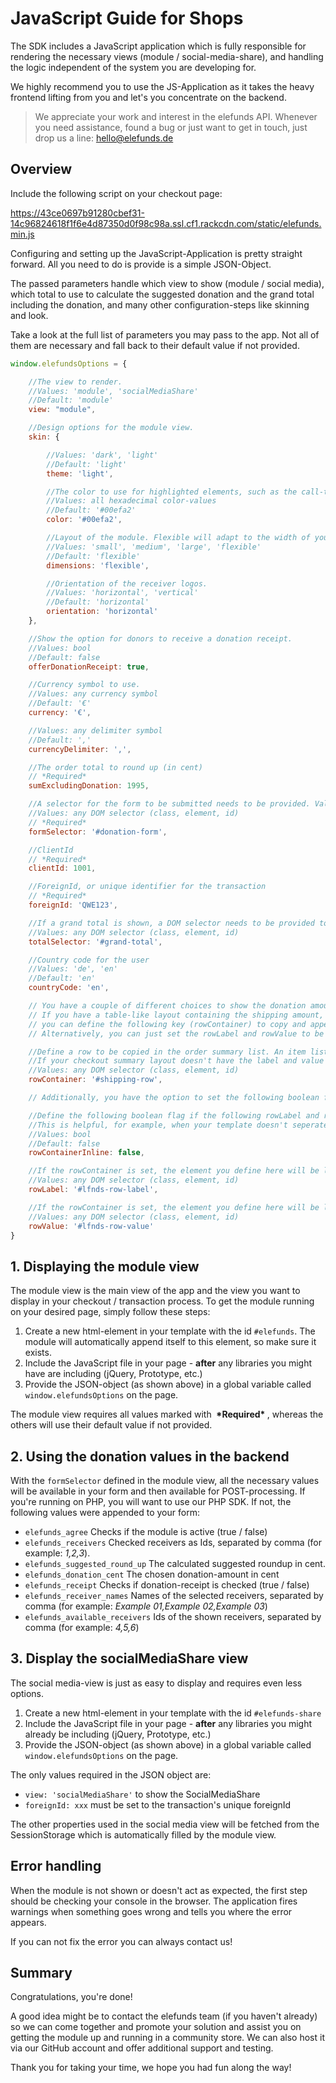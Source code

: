 # JavaScript Guide for Shops
The SDK includes a JavaScript application which is fully responsible for rendering the necessary views (module / social-media-share),
and handling the logic independent of the system you are developing for.

We highly recommend you to use the JS-Application as it takes the heavy frontend lifting from you and let's you concentrate on the backend.

> We appreciate your work and interest in the elefunds API. Whenever you need assistance, found a bug or just want to get in touch, just drop
> us a line: hello@elefunds.de

## Overview
Include the following script on your checkout page:

https://43ce0697b91280cbef31-14c96824618f1f6e4d87350d0f98c98a.ssl.cf1.rackcdn.com/static/elefunds.min.js

Configuring and setting up the JavaScript-Application is pretty straight forward. All you need to do is provide is a simple JSON-Object.

The passed parameters handle which view to show (module / social media),
which total to use to calculate the suggested donation and the grand total including the donation,
and many other configuration-steps like skinning and look.

Take a look at the full list of parameters you may pass to the app.
Not all of them are necessary and fall back to their default value if not provided.

```javascript
window.elefundsOptions = {

    //The view to render.
    //Values: 'module', 'socialMediaShare'
    //Default: 'module'
    view: "module",

    //Design options for the module view.
    skin: {

        //Values: 'dark', 'light'
        //Default: 'light'
        theme: 'light',

        //The color to use for highlighted elements, such as the call-to-action button and + button.
        //Values: all hexadecimal color-values
        //Default: '#00efa2'
        color: '#00efa2',

        //Layout of the module. Flexible will adapt to the width of your container.
        //Values: 'small', 'medium', 'large', 'flexible'
        //Default: 'flexible'
        dimensions: 'flexible',

        //Orientation of the receiver logos.
        //Values: 'horizontal', 'vertical'
        //Default: 'horizontal'
        orientation: 'horizontal'
    },

    //Show the option for donors to receive a donation receipt.
    //Values: bool
    //Default: false
    offerDonationReceipt: true,

    //Currency symbol to use.
    //Values: any currency symbol
    //Default: '€'
    currency: '€',

    //Values: any delimiter symbol
    //Default: ','
    currencyDelimiter: ',',

    //The order total to round up (in cent)
    // *Required*
    sumExcludingDonation: 1995,

    //A selector for the form to be submitted needs to be provided. Values required by the module will be copied here.
    //Values: any DOM selector (class, element, id)
    // *Required*
    formSelector: '#donation-form',

    //ClientId
    // *Required*
    clientId: 1001,

    //ForeignId, or unique identifier for the transaction
    // *Required*
    foreignId: 'QWE123',

    //If a grand total is shown, a DOM selector needs to be provided to update the total when the module is activated
    //Values: any DOM selector (class, element, id)
    totalSelector: '#grand-total',

    //Country code for the user
    //Values: 'de', 'en'
    //Default: 'en'
    countryCode: 'en',

    // You have a couple of different choices to show the donation amount in the order summary.
    // If you have a table-like layout containing the shipping amount, tax, etc. with a row for each position,
    // you can define the following key (rowContainer) to copy and append the enitre row to the order summary.
    // Alternatively, you can just set the rowLabel and rowValue to be copied individually.

    //Define a row to be copied in the order summary list. An item listing like the shipping or tax is usually a good choice.
    //If your checkout summary layout doesn't have the label and value in the same element, leave this undefined and only provide the rowLabel and rowValue keys.
    //Values: any DOM selector (class, element, id)
    rowContainer: '#shipping-row',

    // Additionally, you have the option to set the following boolean flag. Only set this if rowContainer is defined.

    //Define the following boolean flag if the following rowLabel and rowValue elements are pre-defined (ie. they are already in the template and don't need to be copied).
    //This is helpful, for example, when your template doesn't seperate the label and value into different elements by default, but you're able to define them manually for the elefunds donation.
    //Values: bool
    //Default: false
    rowContainerInline: false,

    //If the rowContainer is set, the element you define here will be looked up relative to the rowContainer element. //Otherwise, the element defined here will be cloned and appended after itself with the donation label as its content (elefunds donation)
    //Values: any DOM selector (class, element, id)
    rowLabel: '#lfnds-row-label',

    //If the rowContainer is set, the element you define here will be looked up relative to the rowContainer element. //Otherwise, the element defined here will be cloned and appended after itself with the donation amount as its content (ie. 12.00 €)
    //Values: any DOM selector (class, element, id)
    rowValue: '#lfnds-row-value'
}
```


## 1. Displaying the module view

The module view is the main view of the app and the view you want to display in your checkout / transaction process.
To get the module running on your desired page, simply follow these steps:

1. Create a new html-element in your template with the id `#elefunds`. The module will automatically append itself to this element, so make sure it exists.
2. Include the JavaScript file in your page - **after** any libraries you might have are including (jQuery, Prototype, etc.)
3. Provide the JSON-object (as shown above) in a global variable called `window.elefundsOptions` on the page.

The module view requires all values marked with **&nbsp;\*Required\*&nbsp;**, whereas the others will use their default value if not provided.


## 2. Using the donation values in the backend

With the `formSelector` defined in the module view, all the necessary values will be available in your form and then available for POST-processing.
If you're running on PHP, you will want to use our PHP SDK. If not, the following values were appended to your form:

* `elefunds_agree` Checks if the module is active (true / false)
* `elefunds_receivers` Checked receivers as Ids, separated by comma (for example: *1,2,3*).
* `elefunds_suggested_round_up` The calculated suggested roundup in cent.
* `elefunds_donation_cent` The chosen donation-amount in cent
* `elefunds_receipt` Checks if donation-receipt is checked (true / false)
* `elefunds_receiver_names` Names of the selected receivers, separated by comma (for example: *Example 01,Example 02,Example 03*)
* `elefunds_available_receivers` Ids of the shown receivers, separated by comma (for example: *4,5,6*)


## 3. Display the socialMediaShare view

The social media-view is just as easy to display and requires even less options.

1. Create a new html-element in your template with the id `#elefunds-share`
2. Include the JavaScript file in your page - **after** any libraries you might already be including (jQuery, Prototype, etc.)
3. Provide the JSON-object (as shown above) in a global variable called `window.elefundsOptions` on the page.

The only values required in the JSON object are:

* `view: 'socialMediaShare'` to show the SocialMediaShare
* `foreignId: xxx` must be set to the transaction's unique foreignId

The other properties used in the social media view will be fetched from the SessionStorage which is automatically filled by the module view.


## Error handling

When the module is not shown or doesn't act as expected,
the first step should be checking your console in the browser.
The application fires warnings when something goes wrong and tells you where the error appears.

If you can not fix the error you can always contact us!

## Summary

Congratulations, you're done!

A good idea might be to contact the elefunds team (if you haven't already) so we can come together and promote your solution and assist you on getting the module up and running in a community store. We can also host it via our GitHub account and offer additional support and testing.

Thank you for taking your time, we hope you had fun along the way!

